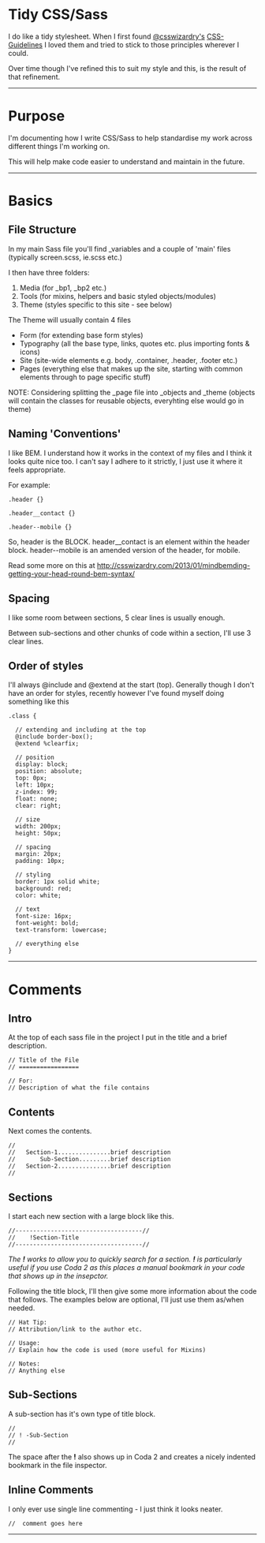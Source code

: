 Tidy CSS/Sass
=============

I do like a tidy stylesheet. When I first found [@csswizardry's](https://twitter.com/csswizardry) 
[CSS-Guidelines](https://github.com/csswizardry/CSS-Guidelines) I loved them and tried to stick to those principles
wherever I could.

Over time though I've refined this to suit my style and this, is the result of that refinement.

***

Purpose
=======

I'm documenting how I write CSS/Sass to help standardise my work across different things I'm working on.

This will help make code easier to understand and maintain in the future.

***

Basics
======

File Structure
--------------

In my main Sass file you'll find _variables and a couple of 'main' files (typically screen.scss, ie.scss etc.)

I then have three folders:

1. Media (for _bp1, _bp2 etc.)
2. Tools (for mixins, helpers and basic styled objects/modules)
3. Theme (styles specific to this site - see below)

The Theme will usually contain 4 files

* Form (for extending base form styles)
* Typography (all the base type, links, quotes etc. plus importing fonts & icons)
* Site (site-wide elements e.g. body, .container, .header, .footer etc.)
* Pages (everything else that makes up the site, starting with common elements through to page specific stuff)

NOTE: Considering splitting the _page file into _objects and _theme (objects will contain the classes for reusable objects, everyhting else would go in theme)



Naming 'Conventions'
--------------------

I like BEM. I understand how it works in the context of my files and I think it looks quite nice too. I can't say I adhere to it strictly, I just use it where it feels appropriate.

For example:

```
.header {}

.header__contact {}

.header--mobile {}
```

So, header is the BLOCK. header__contact is an element within the header block. header--mobile is an amended version of the header, for mobile.

Read some more on this at http://csswizardry.com/2013/01/mindbemding-getting-your-head-round-bem-syntax/



Spacing
-------

I like some room between sections, 5 clear lines is usually enough.

Between sub-sections and other chunks of code within a section, I'll use 3 clear lines.



Order of styles
----------------

I'll always @include and @extend at the start (top). Generally though I don't have an order for styles, recently however I've found myself doing something like this

```
.class {

  // extending and including at the top
  @include border-box();
  @extend %clearfix;

  // position
  display: block;
  position: absolute;
  top: 0px;
  left: 10px;
  z-index: 99;
  float: none;
  clear: right;
  
  // size
  width: 200px;
  height: 50px;
  
  // spacing
  margin: 20px;
  padding: 10px;
  
  // styling
  border: 1px solid white;
  background: red;
  color: white;
  
  // text
  font-size: 16px;
  font-weight: bold;
  text-transform: lowercase;
  
  // everything else
}
```


***

Comments
========


Intro
-----

At the top of each sass file in the project I put in the title and a brief description. 

```
// Title of the File
// =================

// For:
// Description of what the file contains
```

Contents
--------

Next comes the contents.

```
//
//	 Section-1...............brief description
//       Sub-Section.........brief description
//   Section-2...............brief description
//
```

Sections
--------

I start each new section with a large block like this.


```
//------------------------------------//
//    !Section-Title
//------------------------------------//
```

*The __!__ works to allow you to quickly search for a section. 
__!__ is particularly useful if you use Coda 2 as this places a manual bookmark in your code that shows up in the insepctor.*

Following the title block, I'll then give some more information about the code that follows.
The examples below are optional, I'll just use them as/when needed.

```
// Hat Tip:
// Attribution/link to the author etc.

// Usage:
// Explain how the code is used (more useful for Mixins)

// Notes:
// Anything else
```

Sub-Sections
------------

A sub-section has it's own type of title block. 

```
// 
// ! -Sub-Section
//
```

The space after the __!__ also shows up in Coda 2 and creates a nicely indented bookmark in the file inspector.

Inline Comments
---------------
I only ever use single line commenting - I just think it looks neater.

``
//	comment goes here
``
***

